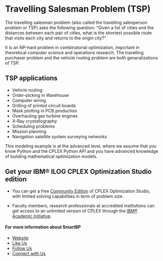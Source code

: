 # Travelling Salesman Problem (TSP)

The travelling salesman problem (also called the travelling salesperson problem or TSP) asks the following question: "Given a list of cities and the distances between each pair of cities, what is the shortest possible route that visits each city and returns to the origin city?"

It is an NP-hard problem in combinatorial optimization, important in theoretical computer science and operations research. The travelling purchaser problem and the vehicle routing problem are both generalizations of TSP.

## TSP applications

- Vehicle routing
- Order-picking in Warehouse
- Computer wiring
- Drilling of printed circuit boards
- Mask plotting in PCB production
- Overhauling gas turbine engines
- X-Ray crystallography
- Scheduling problems
- Mission planning
- Navigation satellite system surveying networks

This modeling example is at the advanced level, where we assume that you know Python and the CPLEX Python API and you have advanced knowledge of building mathematical optimization models.

## Get your IBM® ILOG CPLEX Optimization Studio edition

- You can get a free [Community Edition](http://www-01.ibm.com/software/websphere/products/optimization/cplex-studio-community-edition)
 of CPLEX Optimization Studio, with limited solving capabilities in term of problem size.

- Faculty members, research professionals at accredited institutions can get access to an unlimited version of CPLEX through the
 [IBM® Academic Initiative](https://www.ibm.com/academic/technology/data-science).

#### For more information about SmartBP
- [Website](http://www.smart-bp.com)
- [Like Us](https://www.facebook.com/Smartbp-122794631689852/?ref=bookmarks)
- [Follow Us](https://twitter.com/Smart_BP) 
- [Connect with Us](https://www.linkedin.com/company/smartbp/?viewAsMember=true)
